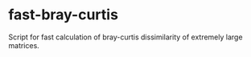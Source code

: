 # fast-bray-curtis

Script for fast calculation of bray-curtis dissimilarity of extremely large matrices.
